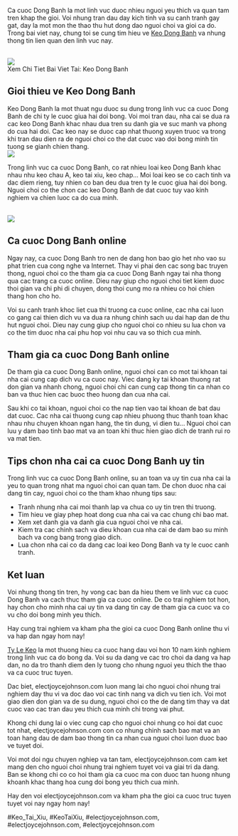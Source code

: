 <p>Ca cuoc Dong Banh la mot linh vuc duoc nhieu nguoi yeu thich va quan tam tren khap the gioi. Voi nhung tran dau day kich tinh va su canh tranh gay gat, day la mot mon the thao thu hut dong dao nguoi choi va gioi ca do. Trong bai viet nay, chung toi se cung tim hieu ve <a href="https://electjoycejohnson.com/keo-dong-banh/">Keo Dong Banh</a> va nhung thong tin lien quan den linh vuc nay.</p><br><img src="https://electjoycejohnson.com/wp-content/uploads/2025/02/keo-dong-banh-1.jpg"></br>
Xem Chi Tiet Bai Viet Tai: Keo Dong Banh<h2>Gioi thieu ve Keo Dong Banh</h2><p>Keo Dong Banh la mot thuat ngu duoc su dung trong linh vuc ca cuoc Dong Banh de chi ty le cuoc giua hai doi bong. Voi moi tran dau, nha cai se dua ra cac keo Dong Banh khac nhau dua tren su danh gia ve suc manh va phong do cua hai doi. Cac keo nay se duoc cap nhat thuong xuyen truoc va trong khi tran dau dien ra de nguoi choi co the dat cuoc vao doi bong minh tin tuong se gianh chien thang.<br><img src="https://electjoycejohnson.com/wp-content/uploads/2025/02/anh-huong-thoi-tiet-den-keo-bong-da-1.jpg"></br><p>Trong linh vuc ca cuoc Dong Banh, co rat nhieu loai keo Dong Banh khac nhau nhu keo chau A, keo tai xiu, keo chap... Moi loai keo se co cach tinh va dac diem rieng, tuy nhien co ban deu dua tren ty le cuoc giua hai doi bong. Nguoi choi co the chon cac keo Dong Banh de dat cuoc tuy vao kinh nghiem va chien luoc ca do cua minh.</p><br><img src="https://electjoycejohnson.com/wp-content/uploads/2025/02/keo-dong-banh-3.jpg"></br><h2>Ca cuoc Dong Banh online</h2><p>Ngay nay, ca cuoc Dong Banh tro nen de dang hon bao gio het nho vao su phat trien cua cong nghe va Internet. Thay vi phai den cac song bac truyen thong, nguoi choi co the tham gia ca cuoc Dong Banh ngay tai nha thong qua cac trang ca cuoc online. Dieu nay giup cho nguoi choi tiet kiem duoc thoi gian va chi phi di chuyen, dong thoi cung mo ra nhieu co hoi chien thang hon cho ho.<p>Voi su canh tranh khoc liet cua thi truong ca cuoc online, cac nha cai luon co gang cai thien dich vu va dua ra nhung chinh sach uu dai hap dan de thu hut nguoi choi. Dieu nay cung giup cho nguoi choi co nhieu su lua chon va co the tim duoc nha cai phu hop voi nhu cau va so thich cua minh.</p><h2>Tham gia ca cuoc Dong Banh online</h2><p>De tham gia ca cuoc Dong Banh online, nguoi choi can co mot tai khoan tai nha cai cung cap dich vu ca cuoc nay. Viec dang ky tai khoan thuong rat don gian va nhanh chong, nguoi choi chi can cung cap thong tin ca nhan co ban va thuc hien cac buoc theo huong dan cua nha cai.<p>Sau khi co tai khoan, nguoi choi co the nap tien vao tai khoan de bat dau dat cuoc. Cac nha cai thuong cung cap nhieu phuong thuc thanh toan khac nhau nhu chuyen khoan ngan hang, the tin dung, vi dien tu... Nguoi choi can luu y dam bao tinh bao mat va an toan khi thuc hien giao dich de tranh rui ro va mat tien.</p><h2>Tips chon nha cai ca cuoc Dong Banh uy tin</h2><p>Trong linh vuc ca cuoc Dong Banh online, su an toan va uy tin cua nha cai la yeu to quan trong nhat ma nguoi choi can quan tam. De chon duoc nha cai dang tin cay, nguoi choi co the tham khao nhung tips sau:</p><ul>
<li>Tranh nhung nha cai moi thanh lap va chua co uy tin tren thi truong.</li>
<li>Tim hieu ve giay phep hoat dong cua nha cai va cac chung chi bao mat.</li>
<li>Xem xet danh gia va danh gia cua nguoi choi ve nha cai.</li>
<li>Kiem tra cac chinh sach va dieu khoan cua nha cai de dam bao su minh bach va cong bang trong giao dich.</li>
<li>Lua chon nha cai co da dang cac loai keo Dong Banh va ty le cuoc canh tranh.</li>
</ul><h2>Ket luan</h2><p>Voi nhung thong tin tren, hy vong cac ban da hieu them ve linh vuc ca cuoc Dong Banh va cach thuc tham gia ca cuoc online. De co trai nghiem tot hon, hay chon cho minh nha cai uy tin va dang tin cay de tham gia ca cuoc va co vu cho doi bong minh yeu thich.</p><p>Hay cung trai nghiem va kham pha the gioi ca cuoc Dong Banh online thu vi va hap dan ngay hom nay!</p><p><a href="https://electjoycejohnson.com/">Ty Le Keo</a> la mot thuong hieu ca cuoc hang dau voi hon 10 nam kinh nghiem trong linh vuc ca do bong da. Voi su da dang ve cac tro choi da dang va hap dan, no da tro thanh diem den ly tuong cho nhung nguoi yeu thich the thao va ca cuoc truc tuyen.

Dac biet, electjoycejohnson.com luon mang lai cho nguoi choi nhung trai nghiem day thu vi va doc dao voi cac tinh nang va dich vu tien ich. Voi mot giao dien don gian va de su dung, nguoi choi co the de dang tim thay va dat cuoc vao cac tran dau yeu thich cua minh chi trong vai phut.

Khong chi dung lai o viec cung cap cho nguoi choi nhung co hoi dat cuoc tot nhat, electjoycejohnson.com con co nhung chinh sach bao mat va an toan hang dau de dam bao thong tin ca nhan cua nguoi choi luon duoc bao ve tuyet doi.

Voi mot doi ngu chuyen nghiep va tan tam, electjoycejohnson.com cam ket mang den cho nguoi choi nhung trai nghiem tuyet voi va giai tri da dang. Ban se khong chi co co hoi tham gia ca cuoc ma con duoc tan huong nhung khoanh khac thang hoa cung doi bong yeu thich cua minh.

Hay den voi electjoycejohnson.com va kham pha the gioi ca cuoc truc tuyen tuyet voi nay ngay hom nay!</p>
#Keo_Tai_Xiu, #KeoTaiXiu, #electjoycejohnson.com, #electjoycejohnson.com, #electjoycejohnson.com
